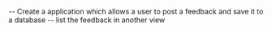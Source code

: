 -- Create a application which allows a user to post a feedback and save it to a database
-- list the feedback in another view